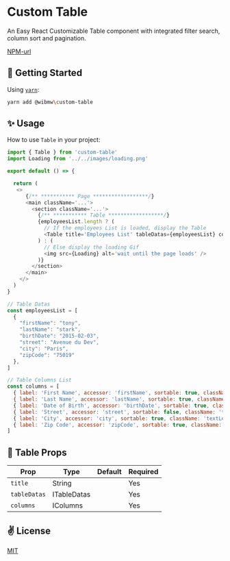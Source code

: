 # Custom Table

An Easy React Customizable Table component with integrated filter search, column sort and pagination.

[NPM-url]

## 🚀 Getting Started

Using [`yarn`]():

```bash
yarn add @wibmw\custom-table
```

## ✨ Usage

How to use `Table` in your project:

```javascript
import { Table } from 'custom-table'
import Loading from '../../images/loading.png'

export default () => {

  return (
   <>
      {/** *********** Page ******************/}
      <main className='...'>
        <section className='...'>
          {/** *********** Table ******************/}
          {employeesList.length ? (
            // If the employees List is loaded, display the Table
            <Table title='Employees List' tableDatas={employeesList} columns={columns} />
          ) : (
            // Else display the loading Gif
            <img src={Loading} alt='wait until the page loads' />
          )}
        </section>
      </main>
    </>
  )
}

// Table Datas
const employeesList = [
  {
    "firstName": "tony",
    "lastName": "stark",
    "birthDate": "2015-02-03",
    "street": "Avenue du Dev",
    "city": "Paris",
    "zipCode": "75019"
  },
]

// Table Columns List
const columns = [
  { label: 'First Name', accessor: 'firstName', sortable: true, className: 'textLeft' },
  { label: 'Last Name', accessor: 'lastName', sortable: true, className: 'textLeft' },
  { label: 'Date of Birth', accessor: 'birthDate', sortable: true, className: 'date' },
  { label: 'Street', accessor: 'street', sortable: false, className: 'textLeft' },
  { label: 'City', accessor: 'city', sortable: true, className: 'textLeft' },
  { label: 'Zip Code', accessor: 'zipCode', sortable: true, className: 'textRight' },
]

```

## 📌 Table Props

| Prop         | Type        | Default | Required |
| ------------ | ----------- | ------- | -------- |
| `title`      | String      |         | Yes      |
| `tableDatas` | ITableDatas |         | Yes      |
| `columns`    | IColumns    |         | Yes      |


## ✌️ License
[MIT](https://opensource.org/licenses/MIT)

[NPM-url]: https://www.npmjs.com/package/@wibmw/custom-table
